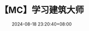 ---
title: 【MC】学习建筑大师
date: 2024-08-18 23:20:40+08:00
id: 20240818_23C
coverId: minecraft-2024C
themeColor: "#1cca6a"
videoParts:
  - https://dlink.host/1drv/aHR0cHM6Ly8xZHJ2Lm1zL3YvYy85Y2JiYzY1ODc5NzljYmE3L0VSd09SNmR1YkFkSHM4YTVnU0pRQVJzQnFKalg5MVJLMVlmUFJLZmR4RTkxbHc_ZT0zVnpodjQ.mkv
---